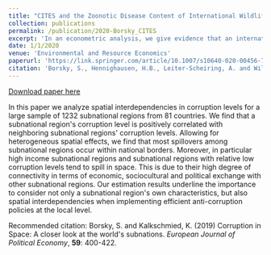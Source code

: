 ```yaml
---
title: "CITES and the Zoonotic Disease Content of International Wildlife Trade"
collection: publications
permalink: /publication/2020-Borsky_CITES
excerpt: 'In an econometric analysis, we give evidence that an international  environmental trade agreement could be used to limit the spread of  zoonotic pathogens and disease.'
date: 1/1/2020
venue: 'Environmental and Resource Economics'
paperurl: 'https://link.springer.com/article/10.1007/s10640-020-00456-7'
citation: 'Borsky, S., Hennighausen, H.B., Leiter-Scheiring, A. and Williges, K. (2020) CITES and the Zoonotic Disease Content of International Wildlife Trade. Environmental and Resource Economics, 76: 1001-1017.'
---
```


<a href='https://doi.org/10.1016/j.ejpoleco.2019.05.004'>Download paper here</a>

In this paper we analyze spatial interdependencies in corruption levels for a large sample of 1232 subnational regions from 81 countries. We find that a subnational region's corruption level is positively correlated with neighboring subnational regions' corruption levels. Allowing for heterogeneous spatial effects, we find that most spillovers among subnational regions occur within national borders. Moreover, in particular high income subnational regions and subnational regions with  relative low corruption levels tend to spill in space. This is due to  their high degree of connectivity in terms of economic, sociocultural and political exchange with other subnational regions. Our estimation  results underline the importance to consider not only a subnational region's own characteristics, but also spatial interdependencies when  implementing efficient anti-corruption policies at the local level.

Recommended citation: Borsky, S. and Kalkschmied, K. (2019) Corruption in Space: A closer look at the world's subnations. *European Journal of Political Economy*, **59**: 400-422.
